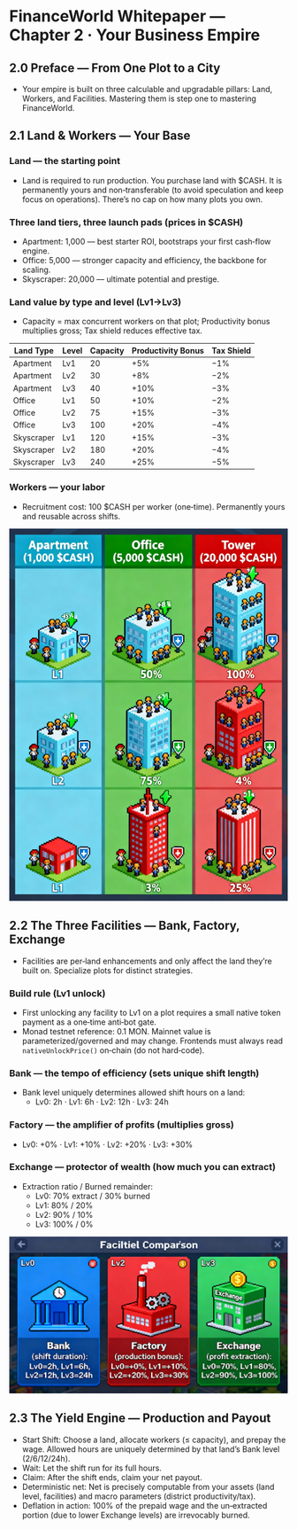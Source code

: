 # FinanceWorld Whitepaper — Chapter 2 · Your Business Empire

## 2.0 Preface — From One Plot to a City
- Your empire is built on three calculable and upgradable pillars: Land, Workers, and Facilities. Mastering them is step one to mastering FinanceWorld.

## 2.1 Land & Workers — Your Base
### Land — the starting point
- Land is required to run production. You purchase land with $CASH. It is permanently yours and non‑transferable (to avoid speculation and keep focus on operations). There’s no cap on how many plots you own.

### Three land tiers, three launch pads (prices in $CASH)
- Apartment: 1,000 — best starter ROI, bootstraps your first cash‑flow engine.
- Office: 5,000 — stronger capacity and efficiency, the backbone for scaling.
- Skyscraper: 20,000 — ultimate potential and prestige.

### Land value by type and level (Lv1→Lv3)
- Capacity = max concurrent workers on that plot; Productivity bonus multiplies gross; Tax shield reduces effective tax.

| Land Type   | Level | Capacity | Productivity Bonus | Tax Shield |
|-------------|-------|----------|--------------------|------------|
| Apartment   | Lv1   | 20       | +5%                | −1%        |
| Apartment   | Lv2   | 30       | +8%                | −2%        |
| Apartment   | Lv3   | 40       | +10%               | −3%        |
| Office      | Lv1   | 50       | +10%               | −2%        |
| Office      | Lv2   | 75       | +15%               | −3%        |
| Office      | Lv3   | 100      | +20%               | −4%        |
| Skyscraper  | Lv1   | 120      | +15%               | −3%        |
| Skyscraper  | Lv2   | 180      | +20%               | −4%        |
| Skyscraper  | Lv3   | 240      | +25%               | −5%        |

### Workers — your labor
- Recruitment cost: 100 $CASH per worker (one‑time). Permanently yours and reusable across shifts.

![Land Assets Overview](./land-assets-overview.jpg)

## 2.2 The Three Facilities — Bank, Factory, Exchange
- Facilities are per‑land enhancements and only affect the land they’re built on. Specialize plots for distinct strategies.

### Build rule (Lv1 unlock)
- First unlocking any facility to Lv1 on a plot requires a small native token payment as a one‑time anti‑bot gate.
- Monad testnet reference: 0.1 MON. Mainnet value is parameterized/governed and may change. Frontends must always read `nativeUnlockPrice()` on‑chain (do not hard‑code).

### Bank — the tempo of efficiency (sets unique shift length)
- Bank level uniquely determines allowed shift hours on a land:
  - Lv0: 2h · Lv1: 6h · Lv2: 12h · Lv3: 24h

### Factory — the amplifier of profits (multiplies gross)
- Lv0: +0% · Lv1: +10% · Lv2: +20% · Lv3: +30%

### Exchange — protector of wealth (how much you can extract)
- Extraction ratio / Burned remainder:
  - Lv0: 70% extract / 30% burned
  - Lv1: 80% / 20%
  - Lv2: 90% / 10%
  - Lv3: 100% / 0%

![Facilities Comparison](./facilities-comparison.jpg)

## 2.3 The Yield Engine — Production and Payout
- Start Shift: Choose a land, allocate workers (≤ capacity), and prepay the wage. Allowed hours are uniquely determined by that land’s Bank level (2/6/12/24h).
- Wait: Let the shift run for its full hours.
- Claim: After the shift ends, claim your net payout.
- Deterministic net: Net is precisely computable from your assets (land level, facilities) and macro parameters (district productivity/tax).
- Deflation in action: 100% of the prepaid wage and the un‑extracted portion (due to lower Exchange levels) are irrevocably burned.

